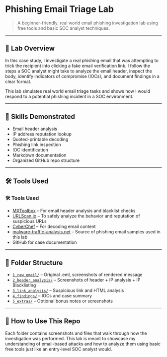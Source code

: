 # Phishing Email Triage Lab

> A beginner-friendly, real world email phishing investigation lab using free tools and basic SOC analyst techniques.

---

## 🧠 Lab Overview

In this case study, I investigate a real phishing email that was attempting to trick the recipient into clicking a fake email verification link. I follow the steps a SOC analyst might take to analyze the email header, inspect the body, identify indicators of compromise (IOCs), and document findings in a clear format.

This lab simulates real world email triage tasks and shows how I would respond to a potential phishing incident in a SOC environment.

---

## 🧰 Skills Demonstrated

- Email header analysis
- IP address reputation lookup
- Quoted-printable decoding
- Phishing link inspection
- IOC identification
- Markdown documentation
- Organized GitHub repo structure

---

## 🛠️ Tools Used

### 🛠️ Tools Used

- [MXToolbox](https://mxtoolbox.com/) – For email header analysis and blacklist checks  
- [URLScan.io](https://urlscan.io/) – To safely analyze the behavior and reputation of suspicious URLs  
- [CyberChef](https://gchq.github.io/CyberChef/) – For decoding email content  
- [malware-traffic-analysis.net](https://www.malware-traffic-analysis.net/) – Source of phishing email samples used in this lab
- GitHub for case documentation

---

## 📁 Folder Structure

- [`1_raw_email/`](./1_raw_email) – Original .eml, screenshots of rendered message  
- [`2_header_analysis/`](./2_header_analysis) – Screenshots of header + IP analysis  + IP Blacklisting
- [`3_link_analysis/`](./3_link_analysis) – Suspicious link and HTML analysis  
- [`4_findings/`](./4_findings) – IOCs and case summary  
- [`5_extras/`](./5_extras) – Optional bonus notes or screenshots  


---

## 🔎 How to Use This Repo

Each folder contains screenshots and files that walk through how the investigation was performed. This lab is meant to showcase my understanding of email-based attacks and how to analyze them using basic free tools just like an entry-level SOC analyst would.

